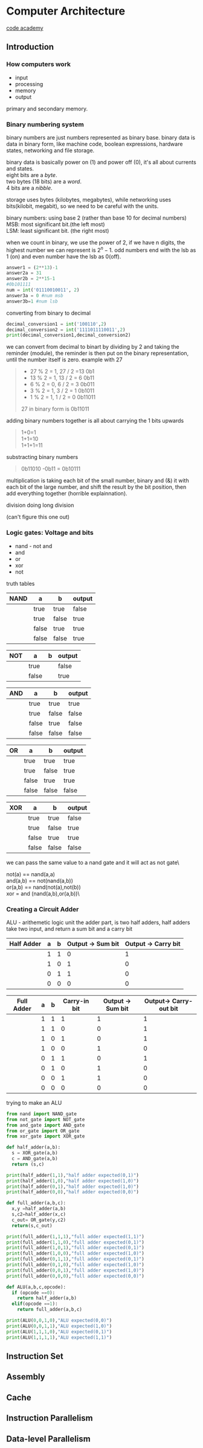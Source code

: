 <!--
ignore these words in spell check for this file
// cSpell:ignore nand
-->

# Computer Architecture

[code academy](https://www.codecademy.com/learn/computer-architecture)

## Introduction

### How computers work

- input
- processing
- memory
- output

primary and secondary memory.

### Binary numbering system

binary numbers are just numbers represented as binary base.
binary data is data in binary form, like machine code, boolean expressions, hardware states, networking and file storage.

binary data is basically power on (1) and power off (0), it's all about currents and states.\
eight bits are a _byte_.\
two bytes (18 bits) are a _word_.\
4 bits are a _nibble_.

storage uses bytes (kilobytes, megabytes), while networking uses bits(kilobit, megabit), so we need to be careful with the units.

binary numbers: using base 2 (rather than base 10 for decimal numbers)\
MSB: most significant bit.(the left most)\
LSM: least significant bit. (the right most)

when we count in binary, we use the power of 2, if we have n digits, the highest number we can represent is $2^{n}-1$.
odd numbers end with the lsb as 1 (on) and even number have the lsb as 0(off).

```python
answer1 = (2**13)-1
answer2a = 31
answer2b = 2**15-1
#0b101111
num = int('01110010011', 2)
answer3a = 0 #num msb
answer3b=1 #num lsb
```

converting from binary to decimal

```python
decimal_conversion1 = int('100110',2)
decimal_conversion2 = int('1111011110011',2)
print(decimal_conversion1,decimal_conversion2)
```

we can convert from decimal to binart by dividing by 2 and taking the reminder (module), the reminder is then put on the binary representation, until the number itself is zero.
example with 27

> - 27 % 2 = 1, 27 / 2 =13 0b1
> - 13 % 2 = 1, 13 / 2 = 6 0b11
> - 6 % 2 = 0, 6 / 2 = 3 0b011
> - 3 % 2 = 1, 3 / 2 = 1 0b1011
> - 1 % 2 = 1, 1 / 2 = 0 0b11011
>
> 27 in binary form is 0b11011

adding binary numbers together is all about carrying the 1 bits upwards

> 1+0=1\
> 1+1=10\
> 1+1+1=11

substracting binary numbers

> 0b11010 -0b11 = 0b10111

multiplication is taking each bit of the small number, binary and (&) it with each bit of the large number, and shift the result by the bit position, then add everything together (horrible explainnation).

division
doing long division

(can't figure this one out)

### Logic gates: Voltage and bits

- nand - not and
- and
- or
- xor
- not

truth tables

| NAND | a     | b     | output |
| ---- | ----- | ----- | ------ |
|      | true  | true  | false  |
|      | true  | false | true   |
|      | false | true  | true   |
|      | false | false | true   |

| NOT | a     | b   | output |
| --- | ----- | --- | ------ |
|     | true  |     | false  |
|     | false |     | true   |

| AND | a     | b     | output |
| --- | ----- | ----- | ------ |
|     | true  | true  | true   |
|     | true  | false | false  |
|     | false | true  | false  |
|     | false | false | false  |

| OR  | a     | b     | output |
| --- | ----- | ----- | ------ |
|     | true  | true  | true   |
|     | true  | false | true   |
|     | false | true  | true   |
|     | false | false | false  |

| XOR | a     | b     | output |
| --- | ----- | ----- | ------ |
|     | true  | true  | false  |
|     | true  | false | true   |
|     | false | true  | true   |
|     | false | false | false  |

we can pass the same value to a nand gate and it will act as not gate\

not(a) == nand(a,a)\
and(a,b) == not(nand(a,b))\
or(a,b) == nand(not(a),not(b))\
xor = and (nand(a,b),or(a,b))\

### Creating a Circuit Adder

ALU - arithemetic logic unit
the adder part, is two half adders, half adders take two input, and return a sum bit and a carry bit

| Half Adder | a   | b   | Output -> Sum bit | Output -> Carry bit |
| ---------- | --- | --- | ----------------- | ------------------- |
|            | 1   | 1   | 0                 | 1                   |
|            | 1   | 0   | 1                 | 0                   |
|            | 0   | 1   | 1                 | 0                   |
|            | 0   | 0   | 0                 | 0                   |

| Full Adder | a   | b   | Carry-in bit | Output -> Sum bit | Output-> Carry-out bit |
| ---------- | --- | --- | ------------ | ----------------- | ---------------------- |
|            | 1   | 1   | 1            | 1                 | 1                      |
|            | 1   | 1   | 0            | 0                 | 1                      |
|            | 1   | 0   | 1            | 0                 | 1                      |
|            | 1   | 0   | 0            | 1                 | 0                      |
|            | 0   | 1   | 1            | 0                 | 1                      |
|            | 0   | 1   | 0            | 1                 | 0                      |
|            | 0   | 0   | 1            | 1                 | 0                      |
|            | 0   | 0   | 0            | 0                 | 0                      |

trying to make an ALU

```python
from nand import NAND_gate
from not_gate import NOT_gate
from and_gate import AND_gate
from or_gate import OR_gate
from xor_gate import XOR_gate

def half_adder(a,b):
  s = XOR_gate(a,b)
  c = AND_gate(a,b)
  return (s,c)

print(half_adder(1,1),"half adder expected(0,1)")
print(half_adder(1,0),"half adder expected(1,0)")
print(half_adder(0,1),"half adder expected(1,0)")
print(half_adder(0,0),"half adder expected(0,0)")

def full_adder(a,b,c):
  x,y =half_adder(a,b)
  s,c2=half_adder(x,c)
  c_out= OR_gate(y,c2)
  return(s,c_out)

print(full_adder(1,1,1),"full adder expected(1,1)")
print(full_adder(1,1,0),"full adder expected(0,1)")
print(full_adder(1,0,1),"full adder expected(0,1)")
print(full_adder(1,0,0),"full adder expected(1,0)")
print(full_adder(0,1,1),"full adder expected(0,1)")
print(full_adder(0,1,0),"full adder expected(1,0)")
print(full_adder(0,0,1),"full adder expected(1,0)")
print(full_adder(0,0,0),"full adder expected(0,0)")

def ALU(a,b,c,opcode):
  if (opcode ==0):
    return half_adder(a,b)
  elif(opcode ==1):
    return full_adder(a,b,c)

print(ALU(0,0,1,0),"ALU expected(0,0)")
print(ALU(0,0,1,1),"ALU expected(1,0)")
print(ALU(1,1,1,0),"ALU expected(0,1)")
print(ALU(1,1,1,1),"ALU expected(1,1)")
```

## Instruction Set

## Assembly

## Cache

## Instruction Parallelism

## Data-level Parallelism
